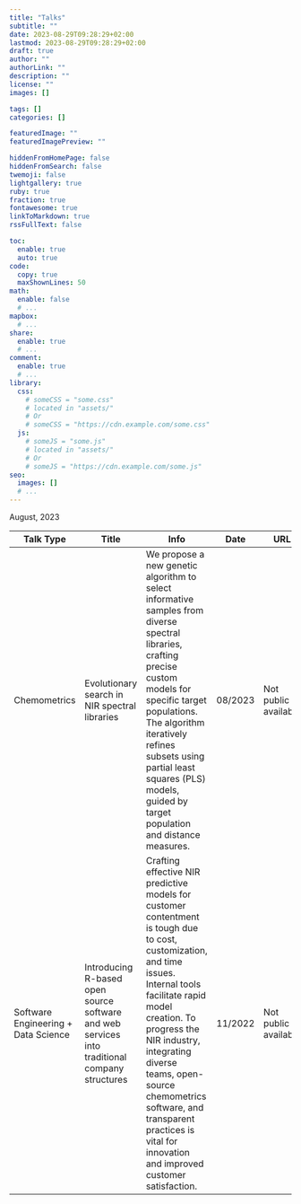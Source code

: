 ```yaml
---
title: "Talks"
subtitle: ""
date: 2023-08-29T09:28:29+02:00
lastmod: 2023-08-29T09:28:29+02:00
draft: true
author: ""
authorLink: ""
description: ""
license: ""
images: []

tags: []
categories: []

featuredImage: ""
featuredImagePreview: ""

hiddenFromHomePage: false
hiddenFromSearch: false
twemoji: false
lightgallery: true
ruby: true
fraction: true
fontawesome: true
linkToMarkdown: true
rssFullText: false

toc:
  enable: true
  auto: true
code:
  copy: true
  maxShownLines: 50
math:
  enable: false
  # ...
mapbox:
  # ...
share:
  enable: true
  # ...
comment:
  enable: true
  # ...
library:
  css:
    # someCSS = "some.css"
    # located in "assets/"
    # Or
    # someCSS = "https://cdn.example.com/some.css"
  js:
    # someJS = "some.js"
    # located in "assets/"
    # Or
    # someJS = "https://cdn.example.com/some.js"
seo:
  images: []
  # ...
---
```


<!--more-->

August, 2023

| Talk Type       | Title                                                                             | Info                                                                                                              | Date     | URL                                                                                       |
|-----------------|-----------------------------------------------------------------------------------|-------------------------------------------------------------------------------------------------------------------|----------|-------------------------------------------------------------------------------------------|
| Chemometrics | Evolutionary search in NIR spectral libraries  | We propose a new genetic algorithm to select informative samples from diverse spectral libraries, crafting precise custom models for specific target populations. The algorithm iteratively refines subsets using partial least squares (PLS) models, guided by target population and distance measures. | 08/2023 |   Not public available    |
| Software Engineering + Data Science | Introducing R-based open source software and web services into traditional company structures | Crafting effective NIR predictive models for customer contentment is tough due to cost, customization, and time issues. Internal tools facilitate rapid model creation. To progress the NIR industry, integrating diverse teams, open-source chemometrics software, and transparent practices is vital for innovation and improved customer satisfaction. | 11/2022 | Not public available |